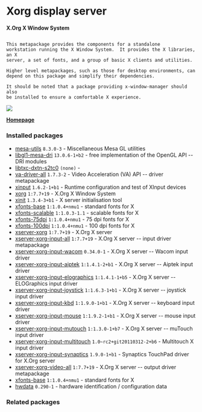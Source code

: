 # Xorg display server

__X.Org X Window System__

```

This metapackage provides the components for a standalone
workstation running the X Window System.  It provides the X libraries, an X
server, a set of fonts, and a group of basic X clients and utilities.

Higher level metapackages, such as those for desktop environments, can
depend on this package and simplify their dependencies.

It should be noted that a package providing x-window-manager should also
be installed to ensure a comfortable X experience.

```

[![](https://screenshots.debian.net/thumbnail-with-version/mesa-utils/9001)](https://screenshots.debian.net/screenshot-with-version/mesa-utils/9001)



**[Homepage](http://www.x.org/)**

### Installed packages

* [mesa-utils](https://packages.debian.org/stretch/mesa-utils) `8.3.0-3` - Miscellaneous Mesa GL utilities
* [libgl1-mesa-dri](https://packages.debian.org/stretch/libgl1-mesa-dri) `13.0.6-1+b2` - free implementation of the OpenGL API -- DRI modules
* [libtxc-dxtn-s2tc0](https://packages.debian.org/stretch/libtxc-dxtn-s2tc0) `(none)` - 
* [va-driver-all](https://packages.debian.org/stretch/va-driver-all) `1.7.3-2` - Video Acceleration (VA) API -- driver metapackage
* [xinput](https://packages.debian.org/stretch/xinput) `1.6.2-1+b1` - Runtime configuration and test of XInput devices
* [xorg](https://packages.debian.org/stretch/xorg) `1:7.7+19` - X.Org X Window System
* [xinit](https://packages.debian.org/stretch/xinit) `1.3.4-3+b1` - X server initialisation tool
* [xfonts-base](https://packages.debian.org/stretch/xfonts-base) `1:1.0.4+nmu1` - standard fonts for X
* [xfonts-scalable](https://packages.debian.org/stretch/xfonts-scalable) `1:1.0.3-1.1` - scalable fonts for X
* [xfonts-75dpi](https://packages.debian.org/stretch/xfonts-75dpi) `1:1.0.4+nmu1` - 75 dpi fonts for X
* [xfonts-100dpi](https://packages.debian.org/stretch/xfonts-100dpi) `1:1.0.4+nmu1` - 100 dpi fonts for X
* [xserver-xorg](https://packages.debian.org/stretch/xserver-xorg) `1:7.7+19` - X.Org X server
* [xserver-xorg-input-all](https://packages.debian.org/stretch/xserver-xorg-input-all) `1:7.7+19` - X.Org X server -- input driver metapackage
* [xserver-xorg-input-wacom](https://packages.debian.org/stretch/xserver-xorg-input-wacom) `0.34.0-1` - X.Org X server -- Wacom input driver
* [xserver-xorg-input-aiptek](https://packages.debian.org/stretch/xserver-xorg-input-aiptek) `1:1.4.1-2+b1` - X.Org X server -- Aiptek input driver
* [xserver-xorg-input-elographics](https://packages.debian.org/stretch/xserver-xorg-input-elographics) `1:1.4.1-1+b5` - X.Org X server -- ELOGraphics input driver
* [xserver-xorg-input-joystick](https://packages.debian.org/stretch/xserver-xorg-input-joystick) `1:1.6.3-1+b1` - X.Org X server -- joystick input driver
* [xserver-xorg-input-kbd](https://packages.debian.org/stretch/xserver-xorg-input-kbd) `1:1.9.0-1+b1` - X.Org X server -- keyboard input driver
* [xserver-xorg-input-mouse](https://packages.debian.org/stretch/xserver-xorg-input-mouse) `1:1.9.2-1+b1` - X.Org X server -- mouse input driver
* [xserver-xorg-input-mutouch](https://packages.debian.org/stretch/xserver-xorg-input-mutouch) `1:1.3.0-1+b7` - X.Org X server -- muTouch input driver
* [xserver-xorg-input-multitouch](https://packages.debian.org/stretch/xserver-xorg-input-multitouch) `1.0~rc2+git20110312-2+b6` - Multitouch X input driver
* [xserver-xorg-input-synaptics](https://packages.debian.org/stretch/xserver-xorg-input-synaptics) `1.9.0-1+b1` - Synaptics TouchPad driver for X.Org server
* [xserver-xorg-video-all](https://packages.debian.org/stretch/xserver-xorg-video-all) `1:7.7+19` - X.Org X server -- output driver metapackage
* [xfonts-base](https://packages.debian.org/stretch/xfonts-base) `1:1.0.4+nmu1` - standard fonts for X
* [hwdata](https://packages.debian.org/stretch/hwdata) `0.290-1` - hardware identification / configuration data

### Related packages

<sub>  </sub>
